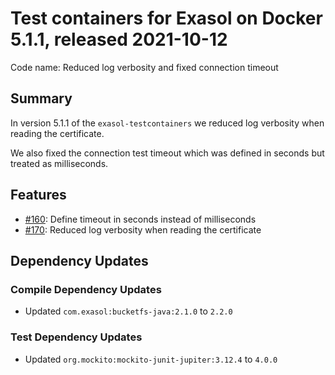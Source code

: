 # Test containers for Exasol on Docker 5.1.1, released 2021-10-12

Code name: Reduced log verbosity and fixed connection timeout

## Summary

In version 5.1.1 of the `exasol-testcontainers` we reduced log verbosity when reading the certificate.

We also fixed the connection test timeout which was defined in seconds but treated as milliseconds.

## Features

* [#160](https://github.com/exasol/exasol-testcontainers/issues/160): Define timeout in seconds instead of milliseconds
* [#170](https://github.com/exasol/exasol-testcontainers/issues/170): Reduced log verbosity when reading the certificate

## Dependency Updates

### Compile Dependency Updates

* Updated `com.exasol:bucketfs-java:2.1.0` to `2.2.0`

### Test Dependency Updates

* Updated `org.mockito:mockito-junit-jupiter:3.12.4` to `4.0.0`